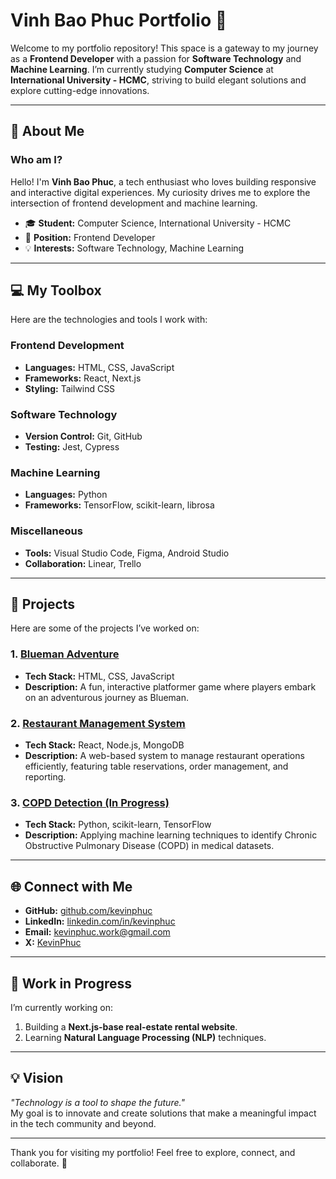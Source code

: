 # Vinh Bao Phuc Portfolio 🚀  

Welcome to my portfolio repository! This space is a gateway to my journey as a **Frontend Developer** with a passion for **Software Technology** and **Machine Learning**. I’m currently studying **Computer Science** at **International University - HCMC**, striving to build elegant solutions and explore cutting-edge innovations.  

---

## 🌟 About Me  
### Who am I?  
Hello! I'm **Vinh Bao Phuc**, a tech enthusiast who loves building responsive and interactive digital experiences. My curiosity drives me to explore the intersection of frontend development and machine learning.  

- 🎓 **Student:** Computer Science, International University - HCMC  
- 💼 **Position:** Frontend Developer  
- 💡 **Interests:** Software Technology, Machine Learning  

---

## 💻 My Toolbox  
Here are the technologies and tools I work with:  

### Frontend Development  
- **Languages:** HTML, CSS, JavaScript  
- **Frameworks:** React, Next.js 
- **Styling:** Tailwind CSS  

### Software Technology  
- **Version Control:** Git, GitHub  
- **Testing:** Jest, Cypress  

### Machine Learning  
- **Languages:** Python  
- **Frameworks:** TensorFlow, scikit-learn, librosa

### Miscellaneous  
- **Tools:** Visual Studio Code, Figma, Android Studio 
- **Collaboration:** Linear, Trello  

---

## 🚀 Projects  
Here are some of the projects I’ve worked on:  

### 1. [Blueman Adventure](https://github.com/vinhbaophuc1611/BluemanAdventure)  
- **Tech Stack:** HTML, CSS, JavaScript  
- **Description:** A fun, interactive platformer game where players embark on an adventurous journey as Blueman.  

### 2. [Restaurant Management System](https://github.com/kevinphuc/restaurant-management-system)  
- **Tech Stack:** React, Node.js, MongoDB  
- **Description:** A web-based system to manage restaurant operations efficiently, featuring table reservations, order management, and reporting.  

### 3. [COPD Detection (In Progress)](https://www.kaggle.com/code/phcvnhbo/copd-detection/)  
- **Tech Stack:** Python, scikit-learn, TensorFlow  
- **Description:** Applying machine learning techniques to identify Chronic Obstructive Pulmonary Disease (COPD) in medical datasets.  

---

## 🌐 Connect with Me  
- **GitHub:** [github.com/kevinphuc](https://github.com/kevinphuc)  
- **LinkedIn:** [linkedin.com/in/kevinphuc](https://www.linkedin.com/in/kevinphuc/)  
- **Email:** [kevinphuc.work@gmail.com]()
- **X:** [KevinPhuc](https://x.com/Kevin__Phuc)

---

## 🚧 Work in Progress  
I’m currently working on:  
1. Building a **Next.js-base real-estate rental website**.  
2. Learning **Natural Language Processing (NLP)** techniques.  

---

## 💡 Vision  
_"Technology is a tool to shape the future."_  
My goal is to innovate and create solutions that make a meaningful impact in the tech community and beyond.  

---

Thank you for visiting my portfolio! Feel free to explore, connect, and collaborate. 🎉
